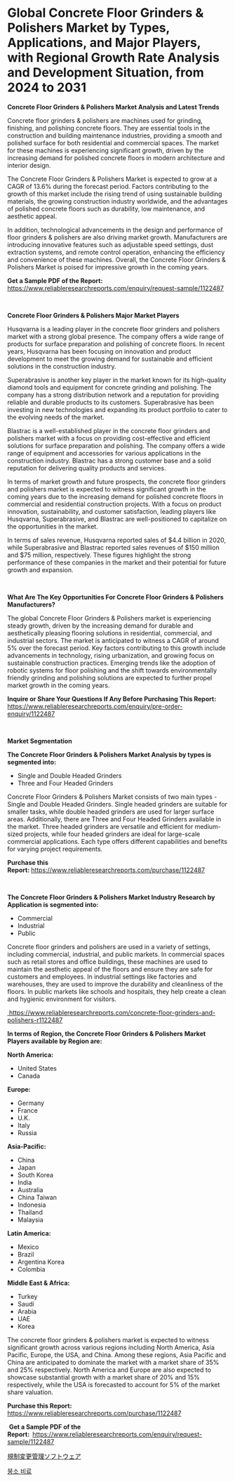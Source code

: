<p><h1>Global Concrete Floor Grinders & Polishers Market by Types, Applications, and Major Players, with Regional Growth Rate Analysis and Development Situation, from 2024 to 2031</h1></p><p><strong>Concrete Floor Grinders & Polishers Market Analysis and Latest Trends</strong></p>
<p><p>Concrete floor grinders & polishers are machines used for grinding, finishing, and polishing concrete floors. They are essential tools in the construction and building maintenance industries, providing a smooth and polished surface for both residential and commercial spaces. The market for these machines is experiencing significant growth, driven by the increasing demand for polished concrete floors in modern architecture and interior design.</p><p>The Concrete Floor Grinders & Polishers Market is expected to grow at a CAGR of 13.6% during the forecast period. Factors contributing to the growth of this market include the rising trend of using sustainable building materials, the growing construction industry worldwide, and the advantages of polished concrete floors such as durability, low maintenance, and aesthetic appeal.</p><p>In addition, technological advancements in the design and performance of floor grinders & polishers are also driving market growth. Manufacturers are introducing innovative features such as adjustable speed settings, dust extraction systems, and remote control operation, enhancing the efficiency and convenience of these machines. Overall, the Concrete Floor Grinders & Polishers Market is poised for impressive growth in the coming years.</p></p>
<p><strong>Get a Sample PDF of the Report:&nbsp;</strong> <a href="https://www.reliableresearchreports.com/enquiry/request-sample/1122487">https://www.reliableresearchreports.com/enquiry/request-sample/1122487</a></p>
<p>&nbsp;</p>
<p><strong>Concrete Floor Grinders & Polishers Major Market Players</strong></p>
<p><p>Husqvarna is a leading player in the concrete floor grinders and polishers market with a strong global presence. The company offers a wide range of products for surface preparation and polishing of concrete floors. In recent years, Husqvarna has been focusing on innovation and product development to meet the growing demand for sustainable and efficient solutions in the construction industry.</p><p>Superabrasive is another key player in the market known for its high-quality diamond tools and equipment for concrete grinding and polishing. The company has a strong distribution network and a reputation for providing reliable and durable products to its customers. Superabrasive has been investing in new technologies and expanding its product portfolio to cater to the evolving needs of the market.</p><p>Blastrac is a well-established player in the concrete floor grinders and polishers market with a focus on providing cost-effective and efficient solutions for surface preparation and polishing. The company offers a wide range of equipment and accessories for various applications in the construction industry. Blastrac has a strong customer base and a solid reputation for delivering quality products and services.</p><p>In terms of market growth and future prospects, the concrete floor grinders and polishers market is expected to witness significant growth in the coming years due to the increasing demand for polished concrete floors in commercial and residential construction projects. With a focus on product innovation, sustainability, and customer satisfaction, leading players like Husqvarna, Superabrasive, and Blastrac are well-positioned to capitalize on the opportunities in the market.</p><p>In terms of sales revenue, Husqvarna reported sales of $4.4 billion in 2020, while Superabrasive and Blastrac reported sales revenues of $150 million and $75 million, respectively. These figures highlight the strong performance of these companies in the market and their potential for future growth and expansion.</p></p>
<p>&nbsp;</p>
<p><strong>What Are The Key Opportunities For Concrete Floor Grinders & Polishers Manufacturers?</strong></p>
<p><p>The global Concrete Floor Grinders & Polishers market is experiencing steady growth, driven by the increasing demand for durable and aesthetically pleasing flooring solutions in residential, commercial, and industrial sectors. The market is anticipated to witness a CAGR of around 5% over the forecast period. Key factors contributing to this growth include advancements in technology, rising urbanization, and growing focus on sustainable construction practices. Emerging trends like the adoption of robotic systems for floor polishing and the shift towards environmentally friendly grinding and polishing solutions are expected to further propel market growth in the coming years.</p></p>
<p><strong>Inquire or Share Your Questions If Any Before Purchasing This Report:</strong> <a href="https://www.reliableresearchreports.com/enquiry/pre-order-enquiry/1122487">https://www.reliableresearchreports.com/enquiry/pre-order-enquiry/1122487</a></p>
<p>&nbsp;</p>
<p><strong>Market Segmentation</strong></p>
<p><strong>The Concrete Floor Grinders & Polishers Market Analysis by types is segmented into:</strong></p>
<p><ul><li>Single and Double Headed Grinders</li><li>Three and Four Headed Grinders</li></ul></p>
<p><p>Concrete Floor Grinders & Polishers Market consists of two main types - Single and Double Headed Grinders. Single headed grinders are suitable for smaller tasks, while double headed grinders are used for larger surface areas. Additionally, there are Three and Four Headed Grinders available in the market. Three headed grinders are versatile and efficient for medium-sized projects, while four headed grinders are ideal for large-scale commercial applications. Each type offers different capabilities and benefits for varying project requirements.</p></p>
<p><strong>Purchase this Report:&nbsp;</strong><a href="https://www.reliableresearchreports.com/purchase/1122487">https://www.reliableresearchreports.com/purchase/1122487</a></p>
<p>&nbsp;</p>
<p><strong>The Concrete Floor Grinders & Polishers Market Industry Research by Application is segmented into:</strong></p>
<p><ul><li>Commercial</li><li>Industrial</li><li>Public</li></ul></p>
<p><p>Concrete floor grinders and polishers are used in a variety of settings, including commercial, industrial, and public markets. In commercial spaces such as retail stores and office buildings, these machines are used to maintain the aesthetic appeal of the floors and ensure they are safe for customers and employees. In industrial settings like factories and warehouses, they are used to improve the durability and cleanliness of the floors. In public markets like schools and hospitals, they help create a clean and hygienic environment for visitors.</p></p>
<p><a href="https://www.reliableresearchreports.com/concrete-floor-grinders-and-polishers-r1122487">&nbsp;https://www.reliableresearchreports.com/concrete-floor-grinders-and-polishers-r1122487</a></p>
<p><strong>In terms of Region, the Concrete Floor Grinders & Polishers Market Players available by Region are:</strong></p>
<p>
    <p> <strong> North America: </strong>
        <ul>
            <li>United States</li>
            <li>Canada</li>
        </ul>
        </p> 
    <p> <strong> Europe: </strong>
        <ul>
            <li>Germany</li>
            <li>France</li>
            <li>U.K.</li>
            <li>Italy</li>
            <li>Russia</li>
        </ul>
        </p> 
    <p> <strong> Asia-Pacific: </strong>
        <ul>
            <li>China</li>
            <li>Japan</li>
            <li>South Korea</li>
            <li>India</li>
            <li>Australia</li>
            <li>China Taiwan</li>
            <li>Indonesia</li>
            <li>Thailand</li>
            <li>Malaysia</li>
        </ul>
        </p> 
    <p> <strong> Latin America: </strong>
        <ul>
            <li>Mexico</li>
            <li>Brazil</li>
            <li>Argentina Korea</li>
            <li>Colombia</li>
        </ul>
        </p> 
    <p> <strong> Middle East & Africa: </strong>
        <ul>
            <li>Turkey</li>
            <li>Saudi</li>
            <li>Arabia</li>
            <li>UAE</li>
            <li>Korea</li>
        </ul>
    </p>
    </p>
<p><p>The concrete floor grinders & polishers market is expected to witness significant growth across various regions including North America, Asia Pacific, Europe, the USA, and China. Among these regions, Asia Pacific and China are anticipated to dominate the market with a market share of 35% and 25% respectively. North America and Europe are also expected to showcase substantial growth with a market share of 20% and 15% respectively, while the USA is forecasted to account for 5% of the market share valuation.</p></p>
<p><strong>Purchase this Report: </strong><a href="https://www.reliableresearchreports.com/purchase/1122487">https://www.reliableresearchreports.com/purchase/1122487</a></p>
<p>&nbsp;<strong>Get a Sample PDF of the Report:&nbsp;&nbsp;</strong><a href="https://www.reliableresearchreports.com/enquiry/request-sample/1122487">https://www.reliableresearchreports.com/enquiry/request-sample/1122487</a></p>
<p><strong></strong></p>
<p><p><a href="https://github.com/mreklxf44233/Market-Research-Report-List-1/blob/main/864314646244.md">規制変更管理ソフトウェア</a></p><p><a href="https://github.com/oajzkywllm460/Market-Research-Report-List-1/blob/main/456262142201.md">붕소 비료</a></p></p>